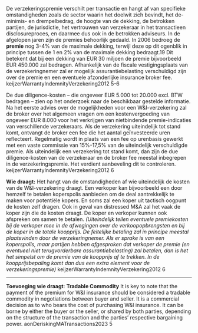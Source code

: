 De verzekeringspremie verschilt per transactie en hangt af van specifieke omstandigheden zoals de sector waarin het doelwit zich bevindt, het de-minimis- en drempelbedrag, de hoogte van de dekking, de betrokken partijen, de jurisdictie, het vertrouwen van verzekeraar in het transactieen disclosureproces, en daarmee dus ook in de betrokken adviseurs. In de afgelopen jaren zijn de premies behoorlijk gedaald. In 2006 bedroeg de **premie** nog 3-4% van de maximale dekking, terwijl deze op dit ogenblik in principe tussen de 1 en 2% van de maximale dekking bedraagt.19 Dit betekent dat bij een dekking van EUR 30 miljoen de premie bijvoorbeeld EUR 450.000 zal bedragen. Afhankelijk van de fiscale vestigingsplaats van de verzekeringnemer zal er mogelijk assurantiebelasting verschuldigd zijn over de premie en een eventuele afzonderlijke insurance broker fee. keijzerWarrantyIndemnityVerzekering2012 5-6

De due diligence-kosten – die ongeveer EUR 5.000 tot 20.000 excl. BTW bedragen – zien op het onderzoek naar de beschikbaar gestelde informatie. Na het eerste advies over de mogelijkheden voor een W&I-verzekering zal de broker over het algemeen vragen om een kostenvergoeding van ongeveer EUR 8.000 voor het verkrijgen van nietbindende premie-indicaties van verschillende verzekeraars. Als de verzekering uiteindelijk tot stand komt, ontvangt de broker een fee die het aantal geïnvesteerde uren reflecteert. Regelmatig wordt in plaats van een fee op urenbasis gewerkt met een vaste commissie van 15%-17,5% van de uiteindelijk verschuldigde premie. Als uiteindelijk een verzekering tot stand komt, dan zijn de due diligence-kosten van de verzekeraar en de broker fee meestal inbegrepen in de verzekeringspremie. Het verdient aanbeveling dit te controleren.  keijzerWarrantyIndemnityVerzekering2012 6

**Wie draagt:** Het hangt van de omstandigheden af wie uiteindelijk de kosten van de W&I-verzekering draagt. Een verkoper kan bijvoorbeeld een door hemzelf te betalen koperspolis aanbieden om de deal aantrekkelijk te maken voor potentiële kopers. En soms zal een koper uit tactisch oogpunt de kosten zelf dragen. Ook in geval van distressed M&A zal het vaak de koper zijn die de kosten draagt. De koper en verkoper kunnen ook afspreken om samen te betalen. *(Uiteindelijk tellen eventuele premiekosten bij de verkoper mee in de afwegingen over de verkoopopbrengsten en bij de koper in de totale koopprijs. De feitelijke betaling zal in principe meestal plaatsvinden door de verzekeringnemer. Als er sprake is van een koperspolis, maar partijen hebben afgesproken dat verkoper de premie (en eventueel niet terugvorderbare assurantiebelasting) zal betalen, dan is het het simpelst om de premie van de koopprijs af te trekken. In de koopprijsbepaling komt dan dus een extra element voor de verzekeringspremie)* keijzerWarrantyIndemnityVerzekering2012 6

---

**Toevoeging wie draagt**: **Tradable Commodity**  It is key to note that the payment of the premium  for W&I insurance should be considered a tradable  commodity in negotiations between buyer and seller.  It is a commercial decision as to who bears the cost of  purchasing W&I insurance. It can be borne by either the  buyer or the seller, or shared by both parties, depending  on the structure of the transaction and the parties’  respective bargaining power. aonDeriskingMATransactions2023 5